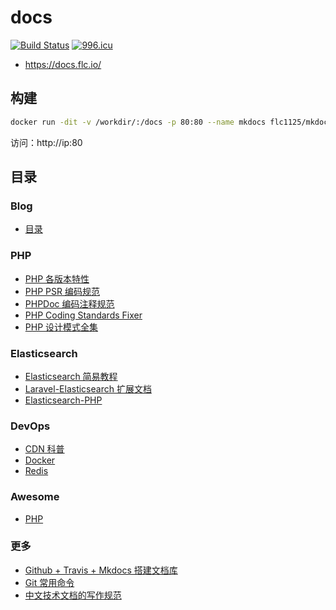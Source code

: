 # docs

[![Build Status](https://github.com/flc1125/docs/workflows/Deploy%20Site/badge.svg)](https://github.com/flc1125/docs/actions)
[![996.icu](https://img.shields.io/badge/link-996.icu-red.svg)](https://996.icu)

- https://docs.flc.io/

## 构建

```sh
docker run -dit -v /workdir/:/docs -p 80:80 --name mkdocs flc1125/mkdocs
```

访问：http://ip:80

## 目录

### Blog

- [目录](blog/index.md)

### PHP

- [PHP 各版本特性](php/features/7.2.x.md)
- [PHP PSR 编码规范](php/psr/index.md)
- [PHPDoc 编码注释规范](php/phpdoc/index.md)
- [PHP Coding Standards Fixer](php/php-cs-fixer/index.md)
- [PHP 设计模式全集](php/php-design-patterns/index.md)

### Elasticsearch

- [Elasticsearch 简易教程](elasticsearch/simple/introduction.md)
- [Laravel-Elasticsearch 扩展文档](elasticsearch/laravel-elasticsearch/introduction.md)
- [Elasticsearch-PHP](elasticsearch/elasticsearch-php/overview.md)

### DevOps

- [CDN 科普](devops/cdn/index.md)
- [Docker](devops/docker/index.md)
- [Redis](devops/redis/index.md)

### Awesome

- [PHP](awesome/php.md)

### 更多

- [Github + Travis + Mkdocs 搭建文档库](more/github-travis-mkdocs-document/index.md)
- [Git 常用命令](more/git/index.md)
- [中文技术文档的写作规范](more/document-style-guide/index.md)
